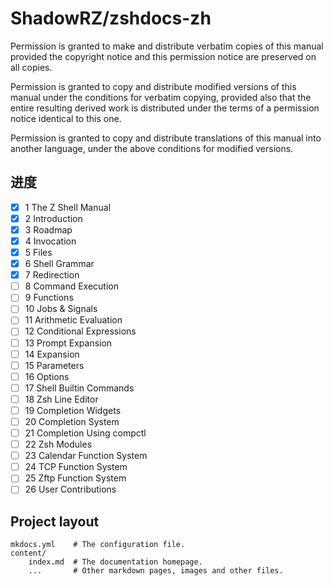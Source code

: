 # ShadowRZ/zshdocs-zh

Permission is granted to make and distribute verbatim copies of this manual provided the copyright notice and this permission notice are preserved on all copies.

Permission is granted to copy and distribute modified versions of this manual under the conditions for verbatim copying, provided also that the entire resulting derived work is distributed under the terms of a permission notice identical to this one.

Permission is granted to copy and distribute translations of this manual into another language, under the above conditions for modified versions.

## 进度

- [x] 1 The Z Shell Manual
- [x] 2 Introduction
- [x] 3 Roadmap
- [x] 4 Invocation
- [x] 5 Files
- [x] 6 Shell Grammar
- [x] 7 Redirection
- [ ] 8 Command Execution
- [ ] 9 Functions
- [ ] 10 Jobs & Signals
- [ ] 11 Arithmetic Evaluation
- [ ] 12 Conditional Expressions
- [ ] 13 Prompt Expansion
- [ ] 14 Expansion
- [ ] 15 Parameters
- [ ] 16 Options
- [ ] 17 Shell Builtin Commands
- [ ] 18 Zsh Line Editor
- [ ] 19 Completion Widgets
- [ ] 20 Completion System
- [ ] 21 Completion Using compctl
- [ ] 22 Zsh Modules
- [ ] 23 Calendar Function System
- [ ] 24 TCP Function System
- [ ] 25 Zftp Function System
- [ ] 26 User Contributions

## Project layout

    mkdocs.yml    # The configuration file.
    content/
        index.md  # The documentation homepage.
        ...       # Other markdown pages, images and other files.
